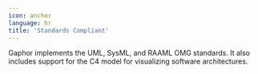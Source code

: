 ```yaml
---
icon: anchor
language: hr
title: 'Standards Compliant'
---
```


Gaphor implements the UML, SysML, and RAAML OMG standards. It also includes
support for the C4 model for visualizing software architectures.
